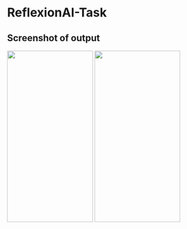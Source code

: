 # ReflexionAI-Task
## Screenshot of output
<img src = "https://user-images.githubusercontent.com/83545513/208619674-9eb9a06c-b416-47da-a862-0d7c8c7103af.jpeg" width = "200" height = "400"/> <img src = "https://user-images.githubusercontent.com/83545513/208619752-893eb86f-b529-41fe-915e-1d24d9f96748.jpeg" width = "200" height = "400"/>
